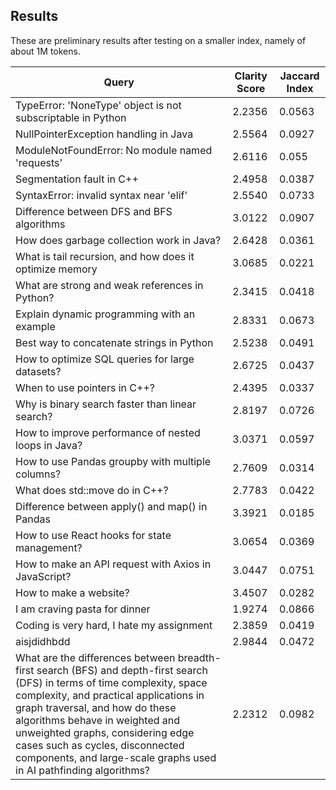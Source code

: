 ## Results
These are preliminary results after testing on a smaller index, namely of about 1M tokens.

| Query | Clarity Score | Jaccard Index |
|----------------|----------------|---------------|
| TypeError: 'NoneType' object is not subscriptable in Python | 2.2356 | 0.0563 |
| NullPointerException handling in Java | 2.5564 | 0.0927 |
| ModuleNotFoundError: No module named 'requests' | 2.6116 | 0.055 |
| Segmentation fault in C++ | 2.4958 | 0.0387 |
| SyntaxError: invalid syntax near 'elif' | 2.5540 | 0.0733 |
| Difference between DFS and BFS algorithms | 3.0122 | 0.0907 |
| How does garbage collection work in Java? | 2.6428 | 0.0361 |
| What is tail recursion, and how does it optimize memory | 3.0685 | 0.0221 |
| What are strong and weak references in Python? | 2.3415 | 0.0418 |
| Explain dynamic programming with an example | 2.8331 | 0.0673 |
| Best way to concatenate strings in Python | 2.5238 | 0.0491 |
| How to optimize SQL queries for large datasets? | 2.6725 | 0.0437 |
| When to use pointers in C++? | 2.4395 | 0.0337 |
| Why is binary search faster than linear search? | 2.8197 | 0.0726 |
| How to improve performance of nested loops in Java? | 3.0371 | 0.0597 |
| How to use Pandas groupby with multiple columns? | 2.7609 | 0.0314 |
| What does std::move do in C++? | 2.7783 | 0.0422 |
| Difference between apply() and map() in Pandas | 3.3921 | 0.0185 |
| How to use React hooks for state management? | 3.0654 | 0.0369 |
| How to make an API request with Axios in JavaScript? | 3.0447 | 0.0751 |
| How to make a website? | 3.4507 | 0.0282 |
| I am craving pasta for dinner | 1.9274 | 0.0866 |
| Coding is very hard, I hate my assignment | 2.3859 | 0.0419 |
| aisjdidhbdd | 2.9844 | 0.0472 |
| What are the differences between breadth-first search (BFS) and depth-first search (DFS) in terms of time complexity, space complexity, and practical applications in graph traversal, and how do these algorithms behave in weighted and unweighted graphs, considering edge cases such as cycles, disconnected components, and large-scale graphs used in AI pathfinding algorithms? | 2.2312 | 0.0982 |
